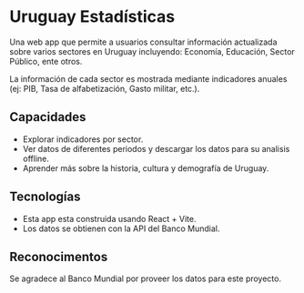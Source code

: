 # Uruguay Estadísticas
Una web app que permite a usuarios consultar información actualizada sobre varios sectores en Uruguay incluyendo: Economía, Educación, Sector Público, ente otros.

La información de cada sector es mostrada mediante indicadores anuales (ej: PIB, Tasa de alfabetización, Gasto militar, etc.).

## Capacidades
- Explorar indicadores por sector.
- Ver datos de diferentes periodos y descargar los datos para su analisis offline.
- Aprender más sobre la historia, cultura y demografía de Uruguay.

## Tecnologías
- Esta app esta construida usando React + Vite.
- Los datos se obtienen con la API del Banco Mundial.

## Reconocimentos
Se agradece al Banco Mundial por proveer los datos para este proyecto.